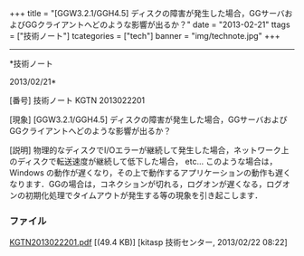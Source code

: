 ﻿+++
title = "[GGW3.2.1/GGH4.5] ディスクの障害が発生した場合，GGサーバおよびGGクライアントへどのような影響が出るか？"
date = "2013-02-21"
ttags = ["技術ノート"]
tcategories = ["tech"]
banner = "img/technote.jpg"
+++

-----------------------------------------------------------------------------------------------------------------------------

*技術ノート

2013/02/21*


[番号]
技術ノート KGTN 2013022201

[現象]
[GGW3.2.1/GGH4.5]
ディスクの障害が発生した場合，GGサーバおよびGGクライアントへどのような影響が出るか？

[説明]
物理的なディスクでI/Oエラーが継続して発生した場合，ネットワーク上のディスクで転送速度が継続して低下した場合，
etc... このような場合は，Windows
の動作が遅くなり，その上で動作するアプリケーションの動作も遅くなります．GGの場合は，コネクションが切れる，ログオンが遅くなる，ログオンの初期化処理でタイムアウトが発生する等の現象を引き起こします．


### ファイル

 
 


[KGTN2013022201.pdf](http://techreport.kitasp.net/attachments/download/1226/KGTN2013022201.pdf)
 [(49.4 KB)] [kitasp 技術センター, 2013/02/22
08:22]


 


 

